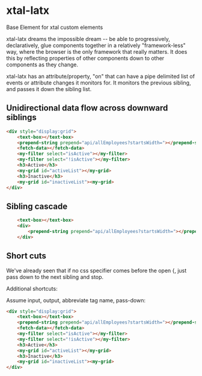 # xtal-latx
Base Element for xtal custom elements

xtal-latx dreams the impossible dream -- be able to progressively, declaratively, glue components together in a relatively "framework-less" way, where the browser is the only framework that really matters.  It does this by reflecting properties of other components down to other components as they change.

xtal-latx has an attribute/property, "on" that can have a pipe delimited list of events or attribute changes it monitors for.  It monitors the previous sibling, and passes it down the sibling list.

## Unidirectional data flow across downward siblings

```html
<div style="display:grid">
    <text-box></text-box>                                                       <xtal-latx on="input"           pass-down="{input}">                    </xtal-latx>
    <prepend-string prepend="api/allEmployees?startsWidth="></prepend-string>   <xtal-latx on="output-changed"  pass-down="{url:value}">                </xtal-latx>
    <fetch-data></fetch-data>                                                   <xtal-latx on="fetch-complete"  pass-down="my-filter{items}">           </xtal-latx>
    <my-filter select="isActive"></my-filter>                                   <xtal-latx on="output-changed"  pass-down="#activeList{items:value}">   </xtal-latx>
    <my-filter select="!isActive"></my-filter>                                  <xtal-latx on="output-changed"  pass-down="#inactiveList{items:value}"> </xtal-latx>
    <h3>Active</h3>
    <my-grid id="activeList"></my-grid>
    <h3>Inactive</h3>
    <my-grid id="inactiveList"><my-grid>
</div>
```

## Sibling cascade

```html
    <text-box></text-box>                                                               <xtal-latx on="input" pass-down="div" for-all="prepend-string{input}"></xtal-latx>
    <div>
        <prepend-string prepend="api/allEmployees?startsWidth="></prepend-string>
    </div>
```

## Short cuts

We've already seen that if no css specifier comes before the open {, just pass down to the next sibling and stop.

Additional shortcuts:

Assume input, output, abbreviate tag name, pass-down:


```html
<div style="display:grid">
    <text-box></text-box>                                                       <l-l on="input"             pd>                              </l-l>
    <prepend-string prepend="api/allEmployees?startsWidth="></prepend-string>   <l-l                        pd="{url:value}">                </l-l>
    <fetch-data></fetch-data>                                                   <l-l on="fetch-complete"    pd="my-filter{items}">           </l-l>
    <my-filter select="isActive"></my-filter>                                   <l-l                        pd="#activeList{items:value}">   </l-l>
    <my-filter select="!isActive"></my-filter>                                  <l-l                        pd="#inactiveList{items:value}"> </l-l>
    <h3>Active</h3>
    <my-grid id="activeList"></my-grid>
    <h3>Inactive</h3>
    <my-grid id="inactiveList"><my-grid>
</div>
```




